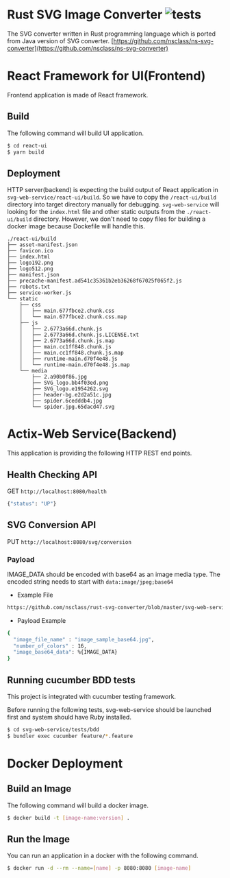 # Rust SVG Image Converter ![tests](https://github.com/nsclass/rust-svg-converter/workflows/tests/badge.svg)

The SVG converter written in Rust programming language which is ported from Java version of SVG converter.
[https://github.com/nsclass/ns-svg-converter](https://github.com/nsclass/ns-svg-converter)

# React Framework for UI(Frontend)

Frontend application is made of React framework.

## Build

The following command will build UI application.

```bash
$ cd react-ui
$ yarn build
```

## Deployment

HTTP server(backend) is expecting the build output of React application in `svg-web-service/react-ui/build`.
So we have to copy the `/react-ui/build` directory into target directory manually for debugging.
`svg-web-service` will looking for the `index.html` file and other static outputs from the `./react-ui/build` directory.
However, we don't need to copy files for building a docker image because Dockefile will handle this.


```
./react-ui/build
├── asset-manifest.json
├── favicon.ico
├── index.html
├── logo192.png
├── logo512.png
├── manifest.json
├── precache-manifest.ad541c35361b2eb36268f67025f065f2.js
├── robots.txt
├── service-worker.js
└── static
    ├── css
    │   ├── main.677fbce2.chunk.css
    │   └── main.677fbce2.chunk.css.map
    ├── js
    │   ├── 2.6773a66d.chunk.js
    │   ├── 2.6773a66d.chunk.js.LICENSE.txt
    │   ├── 2.6773a66d.chunk.js.map
    │   ├── main.cc1ff848.chunk.js
    │   ├── main.cc1ff848.chunk.js.map
    │   ├── runtime-main.d70f4e48.js
    │   └── runtime-main.d70f4e48.js.map
    └── media
        ├── 2.a90b0f86.jpg
        ├── SVG_logo.bb4f03ed.png
        ├── SVG_logo.e1954262.svg
        ├── header-bg.e2d2a51c.jpg
        ├── spider.6cedddb4.jpg
        └── spider.jpg.65dacd47.svg
```

# Actix-Web Service(Backend)

This application is providing the following HTTP REST end points.

## Health Checking API

GET `http://localhost:8080/health`

```bash
{"status": "UP"}
```

## SVG Conversion API

PUT `http://localhost:8080/svg/conversion`

### Payload

IMAGE_DATA should be encoded with base64 as an image media type. The encoded string needs to start with `data:image/jpeg;base64`

- Example File

```bash
https://github.com/nsclass/rust-svg-converter/blob/master/svg-web-service/tests/bdd/features/samples/image_sample_base64.txt
```

- Payload Example

```bash
{
  "image_file_name" : "image_sample_base64.jpg",
  "number_of_colors" : 16,
  "image_base64_data": %{IMAGE_DATA}
}
```

## Running cucumber BDD tests

This project is integrated with cucumber testing framework.

Before running the following tests, svg-web-service should be launched first and system should have Ruby installed.

```bash
$ cd svg-web-service/tests/bdd
$ bundler exec cucumber feature/*.feature
```

# Docker Deployment

## Build an Image
The following command will build a docker image.
```bash
$ docker build -t [image-name:version] .
```

## Run the Image
You can run an application in a docker with the following command.
```bash
$ docker run -d --rm --name=[name] -p 8080:8080 [image-name]
```
